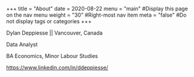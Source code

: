+++
title = "About"
date = 2020-08-22
menu = "main" #Display this page on the nav menu
weight = "30" #Right-most nav item
meta = "false" #Do not display tags or categories
+++

Dylan Deppiesse || Vancouver, Canada

Data Analyst 

BA Economics, Minor Labour Studies

https://www.linkedin.com/in/ddeppiesse/